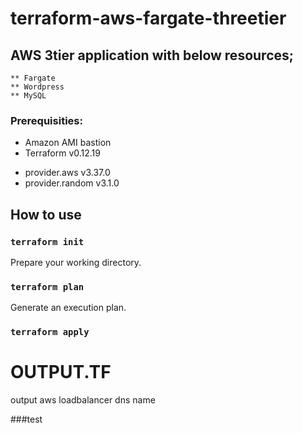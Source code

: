 # terraform-aws-fargate-threetier

## AWS 3tier application with below resources;
    ** Fargate
    ** Wordpress
    ** MySQL

### Prerequisities:
* Amazon AMI bastion
* Terraform v0.12.19
+ provider.aws v3.37.0
+ provider.random v3.1.0

## How to use

### `terraform init`

Prepare your working directory.

### `terraform plan`

Generate an execution plan.

### `terraform apply`


# OUTPUT.TF
output aws loadbalancer dns name



###test